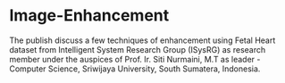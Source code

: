 # Image-Enhancement
The publish discuss a few techniques of enhancement using Fetal Heart dataset from Intelligent System Research Group (ISysRG) as research member under the auspices of Prof. Ir. Siti Nurmaini, M.T as leader - Computer Science, Sriwijaya University, South Sumatera, Indonesia.
